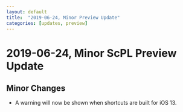 ```yaml
---
layout: default
title:  "2019-06-24, Minor Preview Update"
categories: [updates, preview]
---
```


# 2019-06-24, Minor ScPL Preview Update

## Minor Changes

- A warning will now be shown when shortcuts are built for iOS 13.
